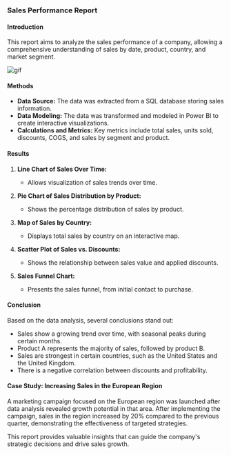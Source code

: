 ### Sales Performance Report

#### Introduction
This report aims to analyze the sales performance of a company, allowing a comprehensive understanding of sales by date, product, country, and market segment.

![gif](/power-BI-video.gif)

#### Methods
- **Data Source:** The data was extracted from a SQL database storing sales information.
- **Data Modeling:** The data was transformed and modeled in Power BI to create interactive visualizations.
- **Calculations and Metrics:** Key metrics include total sales, units sold, discounts, COGS, and sales by segment and product.

#### Results
1. **Line Chart of Sales Over Time:**
   - Allows visualization of sales trends over time.

2. **Pie Chart of Sales Distribution by Product:**
   - Shows the percentage distribution of sales by product.

3. **Map of Sales by Country:**
   - Displays total sales by country on an interactive map.

4. **Scatter Plot of Sales vs. Discounts:**
   - Shows the relationship between sales value and applied discounts.

5. **Sales Funnel Chart:**
   - Presents the sales funnel, from initial contact to purchase.

#### Conclusion
Based on the data analysis, several conclusions stand out:
- Sales show a growing trend over time, with seasonal peaks during certain months.
- Product A represents the majority of sales, followed by product B.
- Sales are strongest in certain countries, such as the United States and the United Kingdom.
- There is a negative correlation between discounts and profitability.

#### Case Study: Increasing Sales in the European Region
A marketing campaign focused on the European region was launched after data analysis revealed growth potential in that area. After implementing the campaign, sales in the region increased by 20% compared to the previous quarter, demonstrating the effectiveness of targeted strategies.

This report provides valuable insights that can guide the company's strategic decisions and drive sales growth.
